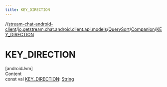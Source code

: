 ```yaml
---
title: KEY_DIRECTION
---
```

//[stream-chat-android-client](../../../../index.md)/[io.getstream.chat.android.client.api.models](../../index.md)/[QuerySort](../index.md)/[Companion](index.md)/[KEY_DIRECTION](KEY_DIRECTION.md)



# KEY_DIRECTION  
[androidJvm]  
Content  
const val [KEY_DIRECTION](KEY_DIRECTION.md): [String](https://kotlinlang.org/api/latest/jvm/stdlib/kotlin/-string/index.html)  



